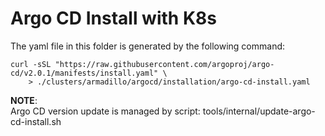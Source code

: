 # Argo CD Install with K8s

The yaml file in this folder is generated by the following command:

    curl -sSL "https://raw.githubusercontent.com/argoproj/argo-cd/v2.0.1/manifests/install.yaml" \
        > ./clusters/armadillo/argocd/installation/argo-cd-install.yaml

**NOTE**:  
Argo CD version update is managed by script: tools/internal/update-argo-cd-install.sh
